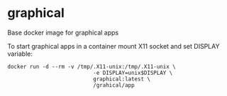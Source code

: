 # graphical
Base docker image for graphical apps

To start graphical apps in a container mount X11 socket and set DISPLAY variable:

```
docker run -d --rm -v /tmp/.X11-unix:/tmp/.X11-unix \
				           -e DISPLAY=unix$DISPLAY \
				           graphical:latest \
				           /grahical/app
```
